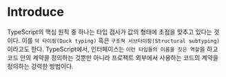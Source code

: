 # Introduce

TypeScript의 핵심 원칙 중 하나는 타입 검사가 값의 형태에 초점을 맞추고 있다는 것이다. 이를 `덕 타이핑(Duck typing)` 혹은 `구조적 서브타이핑(Structural subtyping)`이라고도 한다. TypeScript에서, 인터페이스는 `이런 타입들의 이름을 짓은 역할`을 하고 코드 안의 계약을 정의하는 것뿐만 아니라 프로젝트 외부에서 사용하는 코드의 계약을 정의하는 강력한 방법이다.